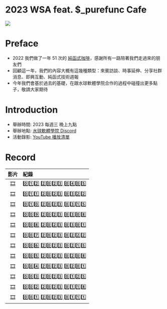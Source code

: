 # 2023 WSA feat. $_purefunc Cafe
![](https://raw.githubusercontent.com/PureFuncInc/purefunc-cafe/main/images/logo.png)

# Preface
* 2022 我們做了一年 51 次的 [純函式咖啡](https://github.com/PureFuncInc/purefunc-cafe)，感謝所有一路陪著我們走過來的朋友們
* 回顧這一年，我們的內容大概有這幾種類型：來賓訪談、時事延伸、分享社群消息、即興互動、純函式技術週報
* 今年我們會基於過去的基礎，在跟水球軟體學院合作的過程中碰撞出更多點子，敬請大家期待

# Introduction
* 舉辦時間: 2023 每週三 晚上九點
* 舉辦地點: [水球軟體學院 Discord](https://discord.gg/waterballsa)
* 活動錄影: [YouTube 播放清單](https://www.youtube.com/playlist?list=PLC3hT4Z5I-O64QSgj8IDMhGvtQLSXvUGN)

# Record
| 影片 | 紀錄 |
| :---: | :--- |
| [🎞](https://youtu.be/HXFkSg1w6Fw) | [0️⃣1️⃣2️⃣ 2️⃣0️⃣2️⃣3️⃣ 0️⃣4️⃣0️⃣5️⃣](records/2023-04-05/README.md) |
| [🎞](https://youtu.be/ABtimJz1MAA) | [0️⃣1️⃣1️⃣ 2️⃣0️⃣2️⃣3️⃣ 0️⃣3️⃣2️⃣2️⃣](records/2023-03-22/README.md) |
| [🎞](https://youtu.be/mIm87eNv7KE) | [0️⃣1️⃣0️⃣ 2️⃣0️⃣2️⃣3️⃣ 0️⃣3️⃣1️⃣5️⃣](records/2023-03-15/README.md) |
| [🎞](https://youtu.be/JYjsXoI8Too) | [0️⃣0️⃣9️⃣ 2️⃣0️⃣2️⃣3️⃣ 0️⃣3️⃣0️⃣8️⃣](records/2023-03-08/README.md) |
| [🎞](https://youtu.be/iI6FBCOicgY) | [0️⃣0️⃣8️⃣ 2️⃣0️⃣2️⃣3️⃣ 0️⃣3️⃣0️⃣1️⃣](records/2023-03-01/README.md) |
| [🎞](https://youtu.be/lVBMboSfMF8) | [0️⃣0️⃣7️⃣ 2️⃣0️⃣2️⃣3️⃣ 0️⃣2️⃣2️⃣2️⃣](records/2023-02-22/README.md) |
| [🎞](https://youtu.be/Ae27ofdcW4I) | [0️⃣0️⃣6️⃣ 2️⃣0️⃣2️⃣3️⃣ 0️⃣2️⃣1️⃣5️⃣](records/2023-02-15/README.md) |
| [🎞](https://youtu.be/GTqgOeOGTd4) | [0️⃣0️⃣5️⃣ 2️⃣0️⃣2️⃣3️⃣ 0️⃣2️⃣0️⃣8️⃣](records/2023-02-08/README.md) |
| [🎞](https://youtu.be/QiVtaaYpWZ0) | [0️⃣0️⃣4️⃣ 2️⃣0️⃣2️⃣3️⃣ 0️⃣2️⃣0️⃣1️⃣](records/2023-02-01/README.md) |
| [🎞](https://youtu.be/XLVdXzTFdK8) | [0️⃣0️⃣3️⃣ 2️⃣0️⃣2️⃣3️⃣ 0️⃣1️⃣2️⃣5️⃣](records/2023-01-25/README.md) |
| [🎞](https://youtu.be/MplMS9LM-ZU) | [0️⃣0️⃣2️⃣ 2️⃣0️⃣2️⃣3️⃣ 0️⃣1️⃣1️⃣8️⃣](records/2023-01-18/README.md) |
| [🎞](https://youtu.be/Wq1cqqzrFZ0) | [0️⃣0️⃣1️⃣ 2️⃣0️⃣2️⃣3️⃣ 0️⃣1️⃣1️⃣1️⃣](records/2023-01-11/README.md) |
